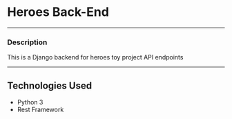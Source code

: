 # Heroes Back-End
*****
### Description
This is a Django backend for heroes toy project API endpoints
*****
## Technologies Used
* Python 3
* Rest Framework

